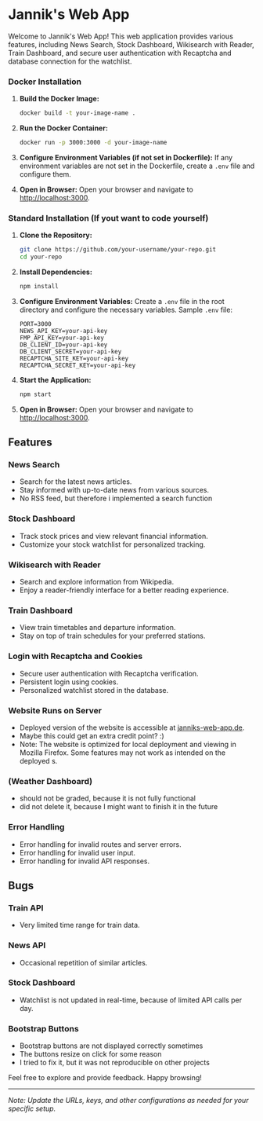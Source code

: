 # Jannik's Web App

Welcome to Jannik's Web App! This web application provides various features, including News Search, Stock Dashboard, Wikisearch with Reader, Train Dashboard, and secure user authentication with Recaptcha and database connection for the watchlist.


### Docker Installation

1. **Build the Docker Image:**
    ```bash
    docker build -t your-image-name .
    ```

2. **Run the Docker Container:**
    ```bash
    docker run -p 3000:3000 -d your-image-name
    ```

3. **Configure Environment Variables (if not set in Dockerfile):**
   If any environment variables are not set in the Dockerfile, create a `.env` file and configure them.

4. **Open in Browser:**
   Open your browser and navigate to [http://localhost:3000](http://localhost:3000).

### Standard Installation (If yout want to code yourself)

1. **Clone the Repository:**
    ```bash
    git clone https://github.com/your-username/your-repo.git
    cd your-repo
    ```

2. **Install Dependencies:**
    ```bash
    npm install
    ```

3. **Configure Environment Variables:**
   Create a `.env` file in the root directory and configure the necessary variables. Sample `.env` file:
    ```env
    PORT=3000
    NEWS_API_KEY=your-api-key
    FMP_API_KEY=your-api-key
    DB_CLIENT_ID=your-api-key
    DB_CLIENT_SECRET=your-api-key
    RECAPTCHA_SITE_KEY=your-api-key
    RECAPTCHA_SECRET_KEY=your-api-key
    ```

4. **Start the Application:**
    ```bash
    npm start
    ```

5. **Open in Browser:**
   Open your browser and navigate to [http://localhost:3000](http://localhost:3000).


## Features

### News Search
- Search for the latest news articles.
- Stay informed with up-to-date news from various sources.
- No RSS feed, but therefore i implemented a search function

### Stock Dashboard
- Track stock prices and view relevant financial information.
- Customize your stock watchlist for personalized tracking.

### Wikisearch with Reader
- Search and explore information from Wikipedia.
- Enjoy a reader-friendly interface for a better reading experience.

### Train Dashboard
- View train timetables and departure information.
- Stay on top of train schedules for your preferred stations.

### Login with Recaptcha and Cookies
- Secure user authentication with Recaptcha verification.
- Persistent login using cookies.
- Personalized watchlist stored in the database.

### Website Runs on Server
- Deployed version of the website is accessible at [janniks-web-app.de](https://janniks-web-app.onrender.com/).
- Maybe this could get an extra credit point? :)
- Note: The website is optimized for local deployment and viewing in Mozilla Firefox. Some features may not work as intended on the deployed s.

### (Weather Dashboard)
- should not be graded, because it is not fully functional
- did not delete it, because I might want to finish it in the future

### Error Handling
- Error handling for invalid routes and server errors.
- Error handling for invalid user input.
- Error handling for invalid API responses.

## Bugs

### Train API
- Very limited time range for train data.

### News API
- Occasional repetition of similar articles.

### Stock Dashboard
- Watchlist is not updated in real-time, because of limited API calls per day.

### Bootstrap Buttons
- Bootstrap buttons are not displayed correctly sometimes
- The buttons resize on click for some reason
- I tried to fix it, but it was not reproducible on other projects

Feel free to explore and provide feedback. Happy browsing!

---

*Note: Update the URLs, keys, and other configurations as needed for your specific setup.*
